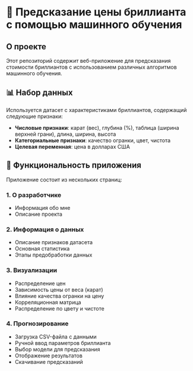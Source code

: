 # 💎 Предсказание цены бриллианта с помощью машинного обучения

## О проекте
Этот репозиторий содержит веб-приложение для предсказания стоимости бриллиантов с использованием различных алгоритмов машинного обучения.

## 📊 Набор данных
Используется датасет с характеристиками бриллиантов, содержащий следующие признаки:
- **Числовые признаки**: карат (вес), глубина (%), таблица (ширина верхней грани), длина, ширина, высота
- **Категориальные признаки**: качество огранки, цвет, чистота
- **Целевая переменная**: цена в долларах США

## 🚀 Функциональность приложения
Приложение состоит из нескольких страниц:

### 1. О разработчике
- Информация обо мне
- Описание проекта

### 2. Информация о данных
- Описание признаков датасета
- Основная статистика
- Этапы предобработки данных

### 3. Визуализации
- Распределение цен
- Зависимость цены от веса (карат)
- Влияние качества огранки на цену
- Корреляционная матрица
- Распределение по цвету и чистоте

### 4. Прогнозирование
- Загрузка CSV-файла с данными
- Ручной ввод параметров бриллианта
- Выбор модели для предсказания
- Отображение результатов
- Скачивание предсказаний
